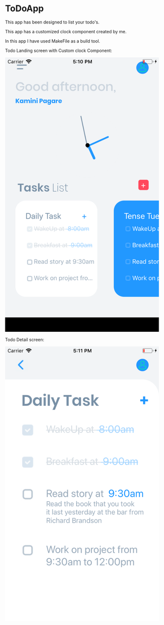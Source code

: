 # ToDoApp


This app has been designed to list your todo's. 


This app has a customized clock component created by me.


In this app I have used MakeFile as a build tool.




Todo Landing screen with Custom clock Component:

![alt Todo Landing screen](https://github.com/kaminippp/ToDoApp/blob/master/ScreenShot1.png)


Todo Detail screen:

![alt Todo Landing screen](https://github.com/kaminippp/ToDoApp/blob/master/ScreenShot2.png)

